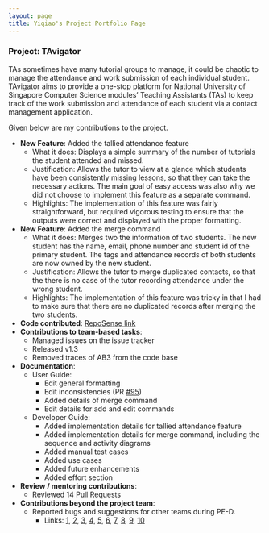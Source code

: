```yaml
---
layout: page
title: Yiqiao's Project Portfolio Page
---
```


### Project: TAvigator

TAs sometimes have many tutorial groups to manage, it could be chaotic to manage the attendance and work submission of
each individual student. TAvigator aims to provide a one-stop platform for National University of Singapore
Computer Science modules’ Teaching Assistants (TAs) to keep track of the work submission and attendance of each student
via a contact management application.

Given below are my contributions to the project.

* **New Feature**: Added the tallied attendance feature
  * What it does: Displays a simple summary of the number of tutorials the student attended and missed. 
  * Justification: Allows the tutor to view at a glance which students have been consistently missing lessons, so that they can take the necessary actions. The main goal of easy access was also why we did not choose to implement this feature as a separate command.
  * Highlights: The implementation of this feature was fairly straightforward, but required vigorous testing to ensure that the outputs were correct and displayed with the proper formatting.
* **New Feature**: Added the merge command
  * What it does: Merges two the information of two students. The new student has the name, email, phone number and student id of the primary student. The tags and attendance records of both students are now owned by the new student. 
  * Justification: Allows the tutor to merge duplicated contacts, so that the there is no case of the tutor recording attendance under the wrong student. 
  * Highlights: The implementation of this feature was tricky in that I had to make sure that there are no duplicated records after merging the two students. 
* **Code contributed**: [RepoSense link](https://nus-cs2103-ay2324s1.github.io/tp-dashboard/?search=&sort=groupTitle&sortWithin=title&timeframe=commit&mergegroup=&groupSelect=groupByRepos&breakdown=true&checkedFileTypes=docs~functional-code~test-code&since=2023-09-22&tabOpen=true&tabType=authorship&tabAuthor=fuyiqiao&tabRepo=AY2324S1-CS2103T-T09-4%2Ftp%5Bmaster%5D&authorshipIsMergeGroup=false&authorshipFileTypes=&authorshipIsBinaryFileTypeChecked=false&authorshipIsIgnoredFilesChecked=false)
* **Contributions to team-based tasks**:
  * Managed issues on the issue tracker
  * Released v1.3
  * Removed traces of AB3 from the code base
* **Documentation**:
    * User Guide:
      * Edit general formatting 
      * Edit inconsistencies (PR [#95](https://github.com/AY2324S1-CS2103T-T09-4/tp/pull/95))
      * Added details of merge command 
      * Edit details for add and edit commands
    * Developer Guide:
      * Added implementation details for tallied attendance feature 
      * Added implementation details for merge command, including the sequence and activity diagrams
      * Added manual test cases
      * Added use cases
      * Added future enhancements 
      * Added effort section
* **Review / mentoring contributions**:
  * Reviewed 14 Pull Requests 
* **Contributions beyond the project team**:
  * Reported bugs and suggestions for other teams during PE-D.
    * Links: [1](https://github.com/fuyiqiao/ped/issues/1), [2](https://github.com/fuyiqiao/ped/issues/2), [3](https://github.com/fuyiqiao/ped/issues/3), [4](https://github.com/fuyiqiao/ped/issues/4), [5](https://github.com/fuyiqiao/ped/issues/5), [6](https://github.com/fuyiqiao/ped/issues/6), [7](https://github.com/fuyiqiao/ped/issues/7), [8](https://github.com/fuyiqiao/ped/issues/8), [9](https://github.com/fuyiqiao/ped/issues/9), [10](https://github.com/fuyiqiao/ped/issues/10)
